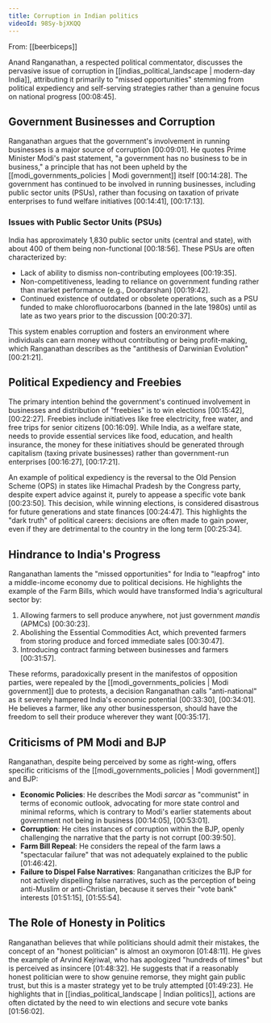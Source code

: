 ```yaml
---
title: Corruption in Indian politics
videoId: 98Sy-bjXKQQ
---
```


From: [[beerbiceps]] <br/> 

Anand Ranganathan, a respected political commentator, discusses the pervasive issue of corruption in [[indias_political_landscape | modern-day India]], attributing it primarily to "missed opportunities" stemming from political expediency and self-serving strategies rather than a genuine focus on national progress <a class="yt-timestamp" data-t="00:08:45">[00:08:45]</a>.

## Government Businesses and Corruption
Ranganathan argues that the government's involvement in running businesses is a major source of corruption <a class="yt-timestamp" data-t="00:09:01">[00:09:01]</a>. He quotes Prime Minister Modi's past statement, "a government has no business to be in business," a principle that has not been upheld by the [[modi_governments_policies | Modi government]] itself <a class="yt-timestamp" data-t="00:14:28">[00:14:28]</a>. The government has continued to be involved in running businesses, including public sector units (PSUs), rather than focusing on taxation of private enterprises to fund welfare initiatives <a class="yt-timestamp" data-t="00:14:41">[00:14:41]</a>, <a class="yt-timestamp" data-t="00:17:13">[00:17:13]</a>.

### Issues with Public Sector Units (PSUs)
India has approximately 1,830 public sector units (central and state), with about 400 of them being non-functional <a class="yt-timestamp" data-t="00:18:56">[00:18:56]</a>. These PSUs are often characterized by:
*   Lack of ability to dismiss non-contributing employees <a class="yt-timestamp" data-t="00:19:35">[00:19:35]</a>.
*   Non-competitiveness, leading to reliance on government funding rather than market performance (e.g., Doordarshan) <a class="yt-timestamp" data-t="00:19:42">[00:19:42]</a>.
*   Continued existence of outdated or obsolete operations, such as a PSU funded to make chlorofluorocarbons (banned in the late 1980s) until as late as two years prior to the discussion <a class="yt-timestamp" data-t="00:20:37">[00:20:37]</a>.

This system enables corruption and fosters an environment where individuals can earn money without contributing or being profit-making, which Ranganathan describes as the "antithesis of Darwinian Evolution" <a class="yt-timestamp" data-t="00:21:21">[00:21:21]</a>.

## Political Expediency and Freebies
The primary intention behind the government's continued involvement in businesses and distribution of "freebies" is to win elections <a class="yt-timestamp" data-t="00:15:42">[00:15:42]</a>, <a class="yt-timestamp" data-t="00:22:27">[00:22:27]</a>. Freebies include initiatives like free electricity, free water, and free trips for senior citizens <a class="yt-timestamp" data-t="00:16:09">[00:16:09]</a>. While India, as a welfare state, needs to provide essential services like food, education, and health insurance, the money for these initiatives should be generated through capitalism (taxing private businesses) rather than government-run enterprises <a class="yt-timestamp" data-t="00:16:27">[00:16:27]</a>, <a class="yt-timestamp" data-t="00:17:21">[00:17:21]</a>.

An example of political expediency is the reversal to the Old Pension Scheme (OPS) in states like Himachal Pradesh by the Congress party, despite expert advice against it, purely to appease a specific vote bank <a class="yt-timestamp" data-t="00:23:50">[00:23:50]</a>. This decision, while winning elections, is considered disastrous for future generations and state finances <a class="yt-timestamp" data-t="00:24:47">[00:24:47]</a>. This highlights the "dark truth" of political careers: decisions are often made to gain power, even if they are detrimental to the country in the long term <a class="yt-timestamp" data-t="00:25:34">[00:25:34]</a>.

## Hindrance to India's Progress
Ranganathan laments the "missed opportunities" for India to "leapfrog" into a middle-income economy due to political decisions. He highlights the example of the Farm Bills, which would have transformed India's agricultural sector by:
1.  Allowing farmers to sell produce anywhere, not just government *mandis* (APMCs) <a class="yt-timestamp" data-t="00:30:23">[00:30:23]</a>.
2.  Abolishing the Essential Commodities Act, which prevented farmers from storing produce and forced immediate sales <a class="yt-timestamp" data-t="00:30:47">[00:30:47]</a>.
3.  Introducing contract farming between businesses and farmers <a class="yt-timestamp" data-t="00:31:57">[00:31:57]</a>.

These reforms, paradoxically present in the manifestos of opposition parties, were repealed by the [[modi_governments_policies | Modi government]] due to protests, a decision Ranganathan calls "anti-national" as it severely hampered India's economic potential <a class="yt-timestamp" data-t="00:33:30">[00:33:30]</a>, <a class="yt-timestamp" data-t="00:34:01">[00:34:01]</a>. He believes a farmer, like any other businessperson, should have the freedom to sell their produce wherever they want <a class="yt-timestamp" data-t="00:35:17">[00:35:17]</a>.

## Criticisms of PM Modi and BJP
Ranganathan, despite being perceived by some as right-wing, offers specific criticisms of the [[modi_governments_policies | Modi government]] and BJP:
*   **Economic Policies**: He describes the Modi *sarcar* as "communist" in terms of economic outlook, advocating for more state control and minimal reforms, which is contrary to Modi's earlier statements about government not being in business <a class="yt-timestamp" data-t="00:14:05">[00:14:05]</a>, <a class="yt-timestamp" data-t="00:53:01">[00:53:01]</a>.
*   **Corruption**: He cites instances of corruption within the BJP, openly challenging the narrative that the party is not corrupt <a class="yt-timestamp" data-t="00:39:50">[00:39:50]</a>.
*   **Farm Bill Repeal**: He considers the repeal of the farm laws a "spectacular failure" that was not adequately explained to the public <a class="yt-timestamp" data-t="01:46:42">[01:46:42]</a>.
*   **Failure to Dispel False Narratives**: Ranganathan criticizes the BJP for not actively dispelling false narratives, such as the perception of being anti-Muslim or anti-Christian, because it serves their "vote bank" interests <a class="yt-timestamp" data-t="01:51:15">[01:51:15]</a>, <a class="yt-timestamp" data-t="01:55:54">[01:55:54]</a>.

## The Role of Honesty in Politics
Ranganathan believes that while politicians should admit their mistakes, the concept of an "honest politician" is almost an oxymoron <a class="yt-timestamp" data-t="01:48:11">[01:48:11]</a>. He gives the example of Arvind Kejriwal, who has apologized "hundreds of times" but is perceived as insincere <a class="yt-timestamp" data-t="01:48:32">[01:48:32]</a>. He suggests that if a reasonably honest politician were to show genuine remorse, they might gain public trust, but this is a master strategy yet to be truly attempted <a class="yt-timestamp" data-t="01:49:23">[01:49:23]</a>. He highlights that in [[indias_political_landscape | Indian politics]], actions are often dictated by the need to win elections and secure vote banks <a class="yt-timestamp" data-t="01:56:02">[01:56:02]</a>.
